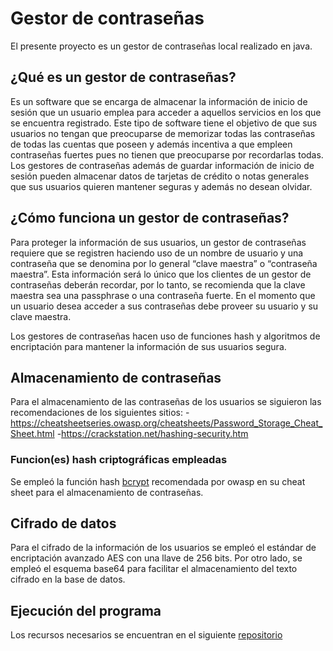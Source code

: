 # Gestor de contraseñas
El presente proyecto es un gestor de contraseñas local realizado en java.

## ¿Qué es un gestor de contraseñas?
Es un software que se encarga de almacenar la información de inicio de sesión que un usuario emplea 
para acceder a aquellos servicios en los que se encuentra registrado. Este tipo de software tiene el 
objetivo de que sus usuarios no tengan que preocuparse de memorizar todas las contraseñas de todas las 
cuentas que poseen y además incentiva a que empleen contraseñas fuertes pues no tienen que preocuparse 
por recordarlas todas. Los gestores de contraseñas además de guardar información de inicio de sesión 
pueden almacenar datos de tarjetas de crédito o notas generales que sus usuarios quieren mantener seguras 
y además no desean olvidar.

## ¿Cómo funciona un gestor de contraseñas?
Para proteger la información de sus usuarios, un gestor de contraseñas requiere que se registren 
haciendo uso de un nombre de usuario y una contraseña que se denomina por lo general “clave maestra” o “contraseña maestra”. 
Esta información será lo único que los clientes de un gestor de contraseñas deberán recordar, por lo tanto, se recomienda que 
la clave maestra sea una passphrase o una contraseña fuerte. En el momento que un usuario desea acceder a sus contraseñas debe 
proveer su usuario y su clave maestra.

Los gestores de contraseñas hacen uso de funciones hash y algoritmos de encriptación para mantener la información de sus usuarios 
segura.

## Almacenamiento de contraseñas
Para el almacenamiento de las contraseñas de los usuarios se siguieron las recomendaciones de los siguientes sitios:
-https://cheatsheetseries.owasp.org/cheatsheets/Password_Storage_Cheat_Sheet.html
-https://crackstation.net/hashing-security.htm
### Funcion(es) hash criptográficas empleadas

Se empleó la función hash [bcrypt](https://auth0.com/blog/hashing-in-action-understanding-bcrypt/) recomendada por owasp en su cheat sheet para 
el almacenamiento de contraseñas.

## Cifrado de datos
Para el cifrado de la información de los usuarios se empleó el estándar de encriptación avanzado AES con una llave de 256 bits.
Por otro lado, se empleó el esquema base64 para facilitar el almacenamiento del texto cifrado en la base de datos.

## Ejecución del programa
Los recursos necesarios se encuentran en el siguiente [repositorio](https://github.com/GyroElSurfista/RecursosEjecGestCont)
